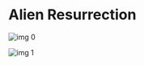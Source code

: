 # Alien Resurrection

![img 0](https://fanart.tv/fanart/movies/8078/moviethumb/alien-resurrection-51a91feec5e6a.jpg)

![img 1](https://i.imgur.com/cUkWCE8.png)


